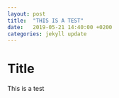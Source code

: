 ```yaml
---
layout: post
title:  "THIS IS A TEST"
date:   2019-05-21 14:40:00 +0200
categories: jekyll update
---
```

# Title
This is a test